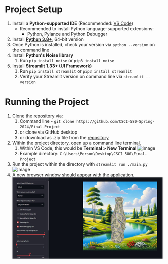 # Project Setup
1. Install a **Python-supported IDE** (Recommended: [VS Code](https://code.visualstudio.com/))
   - Recommended to install Python language-supported extensions:
       - Python, Pylance and Python Debugger
1. Install **[Python 3.8+](https://www.python.org/downloads/)**, 64-bit version
1. Once Python is installed, check your version via `python --version` on the command line
1. Install **Python's Noise library**
   1. Run `pip install noise` or `pip3 install noise`
1. Install **Streamlit 1.33+ (UI Framework)**
   1. Run `pip install streamlit` or `pip3 install streamlit`
   1. Verify your Streamlit version on command line via `streamlit --version`
   
# Running the Project
1. Clone the [repository](https://github.com/CSCI-580-Spring-2024/Final-Project) via:
   1. Command line - `git clone https://github.com/CSCI-580-Spring-2024/Final-Project`
   1. or clone via GitHub desktop
   1. or download as .zip file from the [repository](https://github.com/CSCI-580-Spring-2024/Final-Project)    
1. Within the project directory, open up a command line terminal.
   1. Within VS Code, this would be **Terminal > New Terminal**
   ![image](README_img3.jpg)
   1. Example directory: `C:\Users\Person\Desktop\CSCI 580\Final-Project`
1. Run the project within the directory with `streamlit run ./main.py`
![image](README_img2.jpg)
1. A new browser window should appear with the application.
![image](README_img1.jpg)
